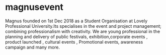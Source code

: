 # magnusevent
Magnus founded on 1st Dec 2018 as a Student Organisation at Lovely Professional University.Its specialises in the event and project management; combining professionalism with creativity.  We are young professional in the planning and delivery of public festivals, exhibition,corporate events , product launched , cultural events , Promotional events, awareness campaign and many more.
